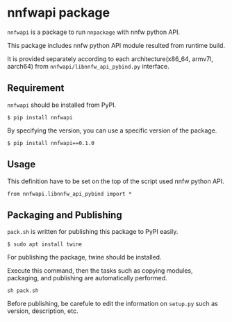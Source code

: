 # nnfwapi package

`nnfwapi` is a package to run `nnpackage` with nnfw python API.

This package includes nnfw python API module resulted from runtime build.

It is provided separately according to each architecture(x86_64, armv7l, aarch64) from `nnfwapi/libnnfw_api_pybind.py` interface.

## Requirement

`nnfwapi` should be installed from PyPI.

```
$ pip install nnfwapi
```

By specifying the version, you can use a specific version of the package.

```
$ pip install nnfwapi==0.1.0
```

## Usage

This definition have to be set on the top of the script used nnfw python API.

```
from nnfwapi.libnnfw_api_pybind import *
```

## Packaging and Publishing

`pack.sh` is written for publishing this package to PyPI easily.

```
$ sudo apt install twine
```
For publishing the package, twine should be installed.

Execute this command, then the tasks such as copying modules, packaging, and publishing are automatically performed.

```
sh pack.sh
```

Before publishing, be carefule to edit the information on `setup.py` such as version, description, etc.
